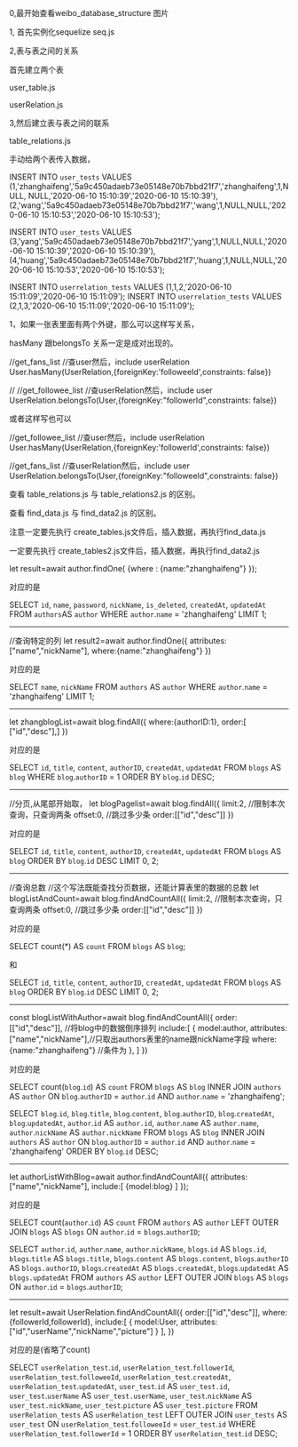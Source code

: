 
0,最开始查看weibo_database_structure 图片


1, 首先实例化sequelize
seq.js



2,表与表之间的关系

首先建立两个表

user_table.js

userRelation.js

3,然后建立表与表之间的联系

table_relations.js


手动给两个表传入数据，

INSERT INTO `user_tests` VALUES 
(1,'zhanghaifeng','5a9c450adaeb73e05148e70b7bbd21f7','zhanghaifeng',1,NULL,
NULL,'2020-06-10 15:10:39','2020-06-10 15:10:39'),
(2,'wang','5a9c450adaeb73e05148e70b7bbd21f7','wang',1,NULL,NULL,'2020-06-10 
15:10:53','2020-06-10 15:10:53');

INSERT INTO `user_tests` VALUES 
(3,'yang','5a9c450adaeb73e05148e70b7bbd21f7','yang',1,NULL,NULL,'2020-06-10 15:10:39','2020-06-10 15:10:39'),
(4,'huang','5a9c450adaeb73e05148e70b7bbd21f7','huang',1,NULL,NULL,'2020-06-10 15:10:53','2020-06-10 15:10:53');


INSERT INTO `userrelation_tests` VALUES (1,1,2,'2020-06-10 15:11:09','2020-06-10 15:11:09');
INSERT INTO `userrelation_tests` VALUES (2,1,3,'2020-06-10 15:11:09','2020-06-10 15:11:09');





1，如果一张表里面有两个外键，那么可以这样写关系，

  hasMany 跟belongsTo 关系一定是成对出现的。


//get_fans_list
//查user然后，include userRelation
User.hasMany(UserRelation,{foreignKey:'followeeId',constraints: false})

// //get_followee_list
//查userRelation然后，include user
UserRelation.belongsTo(User,{foreignKey:"followerId",constraints: false})


或者这样写也可以

//get_followee_list
//查user然后，include userRelation
User.hasMany(UserRelation,{foreignKey:'followerId',constraints: false})

//get_fans_list
//查userRelation然后，include user
UserRelation.belongsTo(User,{foreignKey:"followeeId",constraints: false})


查看 table_relations.js 与 table_relations2.js 的区别。

查看 find_data.js 与 find_data2.js 的区别。

注意一定要先执行 create_tables.js文件后，插入数据，再执行find_data.js

一定要先执行 create_tables2.js文件后，插入数据，再执行find_data2.js













let result=await author.findOne( {where : {name:"zhanghaifeng"} });

对应的是

SELECT 
  `id`, `name`, `password`, `nickName`, `is_deleted`, `createdAt`, `updatedAt` 
FROM 
   `authors`AS `author` 
WHERE 
  `author`.`name` = 'zhanghaifeng' 
LIMIT 1;


------------------------------------------------------------------------------------------
//查询特定的列
let result2=await author.findOne({
    attributes:["name","nickName"],
    where:{name:"zhanghaifeng"}
})

对应的是

SELECT `name`, `nickName` FROM `authors` AS `author` WHERE `author`.`name` = 'zhanghaifeng' LIMIT 1;

------------------------------------------------------------------------------------------
let zhangblogList=await blog.findAll({
        where:{authorID:1},
        order:[ ["id","desc"],]
})

对应的是

SELECT 
  `id`, `title`, `content`, `authorID`, `createdAt`, `updatedAt` 
FROM 
  `blogs` AS `blog` 
WHERE 
  `blog`.`authorID` = 1 
ORDER BY 
`blog`.`id` 
DESC;


------------------------------------------------------------------------------------------


//分页,从尾部开始取，
let blogPagelist=await blog.findAll({
    limit:2,       //限制本次查询，只查询两条
    offset:0,       //跳过多少条
    order:[["id","desc"]]
})

对应的是

SELECT 
    `id`, `title`, `content`, `authorID`, `createdAt`, `updatedAt` 
FROM 
    `blogs` AS `blog` 
ORDER BY 
    `blog`.`id` 
DESC 
LIMIT 0, 2;

----------------------------------------------------------------------------------
//查询总数
//这个写法既能查找分页数据，还能计算表里的数据的总数
let blogListAndCount=await blog.findAndCountAll({
    limit:2,       //限制本次查询，只查询两条
    offset:0,       //跳过多少条
    order:[["id","desc"]]
})


对应的是



SELECT count(*) AS `count` FROM `blogs` AS `blog`;

和

SELECT 
    `id`, `title`, `content`, `authorID`, `createdAt`, `updatedAt` 
FROM 
    `blogs` AS `blog` 
ORDER BY 
    `blog`.`id` 
DESC 
LIMIT 0, 2;


-----------------------------------------------------------------------------

const blogListWithAuthor=await blog.findAndCountAll({
    order:[["id","desc"]],   //将blog中的数据倒序排列
    include:[
        {
            model:author,
            attributes:["name","nickName"],//只取出authors表里的name跟nickName字段
            where:{name:"zhanghaifeng"}    //条件为
        },
    ]
})


对应的是

SELECT 
    count(`blog`.`id`) AS `count` 
FROM 
    `blogs` AS `blog` 
INNER JOIN 
    `authors` AS `author` ON `blog`.`authorID` = `author`.`id` 
AND 
    `author`.`name` = 'zhanghaifeng';



SELECT 
    `blog`.`id`, 
    `blog`.`title`, 
    `blog`.`content`, 
    `blog`.`authorID`, 
    `blog`.`createdAt`, 
    `blog`.`updatedAt`, 
    `author`.`id` AS `author.id`, 
    `author`.`name` AS `author.name`, 
    `author`.`nickName` AS `author.nickName` 
FROM 
    `blogs` AS `blog` 
INNER JOIN 
    `authors` AS `author` 
ON 
    `blog`.`authorID` = `author`.`id` 
AND 
    `author`.`name` = 'zhanghaifeng' 
ORDER BY 
    `blog`.`id` 
DESC;




---------------------------------------------------------------------
let authorListWithBlog=await author.findAndCountAll({
    attributes:["name","nickName"],
    include:[
        {model:blog}
    ]
});


对应的是

 SELECT count(`author`.`id`) AS `count` FROM `authors` AS `author` LEFT OUTER JOIN `blogs` AS `blogs` ON `author`.`id` = `blogs`.`authorID`;



 SELECT 
    `author`.`id`, 
    `author`.`name`, 
    `author`.`nickName`, 
    `blogs`.`id` AS `blogs.id`, 
    `blogs`.`title` AS `blogs.title`, 
    `blogs`.`content` AS `blogs.content`, 
    `blogs`.`authorID` AS `blogs.authorID`, 
    `blogs`.`createdAt` AS `blogs.createdAt`, 
    `blogs`.`updatedAt` AS `blogs.updatedAt` 
FROM 
    `authors` AS `author` 
LEFT OUTER JOIN 
    `blogs` AS `blogs` ON `author`.`id` = `blogs`.`authorID`;



-------------------------------------------------------------------------
let result=await UserRelation.findAndCountAll({
    order:[["id","desc"]],
    where:{followerId,followerId},
    include:[
        {
            model:User,
            attributes:["id","userName","nickName","picture"]
        }
    ],
})

对应的是(省略了count)

SELECT 
    `userRelation_test`.`id`, 
    `userRelation_test`.`followerId`, 
    `userRelation_test`.`followeeId`, 
    `userRelation_test`.`createdAt`, 
    `userRelation_test`.`updatedAt`, 
    `user_test`.`id` AS `user_test.id`, 
    `user_test`.`userName` AS `user_test.userName`, 
    `user_test`.`nickName` AS `user_test.nickName`, 
    `user_test`.`picture` AS `user_test.picture` 
FROM 
    `userRelation_tests` AS `userRelation_test` 
LEFT OUTER JOIN 
    `user_tests` AS `user_test` 
ON 
    `userRelation_test`.`followeeId` = `user_test`.`id` 
WHERE 
    `userRelation_test`.`followerId` = 1 
ORDER BY 
    `userRelation_test`.`id` 
DESC;